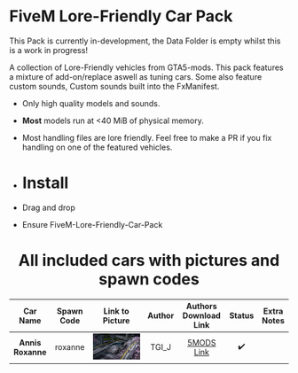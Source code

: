 # FiveM Lore-Friendly Car Pack
This Pack is currently in-development, the Data Folder is empty whilst this is a work in progress!

A collection of Lore-Friendly vehicles from GTA5-mods. This pack features a mixture of add-on/replace aswell as tuning cars. Some also feature custom sounds, Custom sounds built into the FxManifest.
* Only high quality models and sounds. 
* **Most** models run at <40 MiB of physical memory.
* Most handling files are lore friendly. Feel free to make a PR if you fix handling on one of the featured vehicles.

* # Install
* Drag and drop
* Ensure FiveM-Lore-Friendly-Car-Pack

<center><h1>All included cars with pictures and spawn codes</h1></center>

| Car Name | Spawn Code  | Link to Picture | Author | Authors Download Link | Status | Extra Notes |
| :-: | :-: | :-: | :-: | :-: | :-: | :-: |
| **Annis Roxanne** | roxanne | ![Picture](./image/roxanne.webp) | TGI_J | [5MODS Link](https://www.gta5-mods.com/vehicles/annis-roxanne-add-on-tuning-sounds-liveries) | ✔️ |